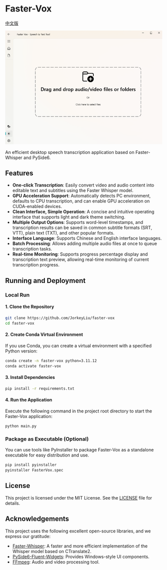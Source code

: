 # Faster-Vox

[中文版](README.zh.md)

![Faster-Vox Home](resources/imgs/home.png)

An efficient desktop speech transcription application based on Faster-Whisper and PySide6.

## Features

*   **One-click Transcription**: Easily convert video and audio content into editable text and subtitles using the Faster Whisper model.
*   **GPU Acceleration Support**: Automatically detects PC environment, defaults to CPU transcription, and can enable GPU acceleration on CUDA-enabled devices.
*   **Clean Interface, Simple Operation**: A concise and intuitive operating interface that supports light and dark theme switching.
*   **Multiple Output Options**: Supports word-level timestamps, and transcription results can be saved in common subtitle formats (SRT, VTT), plain text (TXT), and other popular formats.
*   **Interface Language**: Supports Chinese and English interface languages.
*   **Batch Processing**: Allows adding multiple audio files at once to queue transcription tasks.
*   **Real-time Monitoring**: Supports progress percentage display and transcription text preview, allowing real-time monitoring of current transcription progress.

## Running and Deployment

### Local Run

#### 1. Clone the Repository

```bash
git clone https://github.com/JorkeyLiu/faster-vox
cd faster-vox
```

#### 2. Create Conda Virtual Environment

If you use Conda, you can create a virtual environment with a specified Python version:

```bash
conda create -n faster-vox python=3.11.12
conda activate faster-vox
```

#### 3. Install Dependencies

```bash
pip install -r requirements.txt
```

#### 4. Run the Application

Execute the following command in the project root directory to start the Faster-Vox application:

```bash
python main.py
```

### Package as Executable (Optional)

You can use tools like PyInstaller to package Faster-Vox as a standalone executable for easy distribution and use.

```bash
pip install pyinstaller
pyinstaller FasterVox.spec
```

## License

This project is licensed under the MIT License. See the [LICENSE](LICENSE) file for details.

## Acknowledgements

This project uses the following excellent open-source libraries, and we express our gratitude:

*   [Faster-Whisper](https://github.com/guillaumekln/faster-whisper): A faster and more efficient implementation of the Whisper model based on CTranslate2.
*   [PySide6-Fluent-Widgets](https://github.com/zhiyiYo/PyQt-Fluent-Widgets): Provides Windows-style UI components.
*   [FFmpeg](https://ffmpeg.org/): Audio and video processing tool.